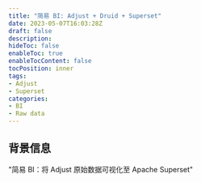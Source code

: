 ```yaml
---
title: "简易 BI: Adjust + Druid + Superset"
date: 2023-05-07T16:03:28Z
draft: false
description: 
hideToc: false
enableToc: true
enableTocContent: false
tocPosition: inner
tags:
- Adjust
- Superset
categories:
- BI
- Raw data
---
```


## 背景信息

"简易 BI：将 Adjust 原始数据可视化至 Apache Superset"


## 

